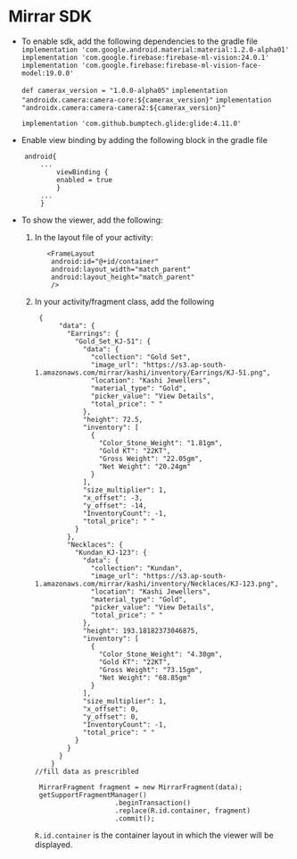 # Mirrar SDK

* To enable sdk, add the following dependencies to the gradle file
    `implementation 'com.google.android.material:material:1.2.0-alpha01'`
    `implementation 'com.google.firebase:firebase-ml-vision:24.0.1'`
    `implementation 'com.google.firebase:firebase-ml-vision-face-model:19.0.0'`

    `def camerax_version = "1.0.0-alpha05"`
    `implementation "androidx.camera:camera-core:${camerax_version}"`
    `implementation "androidx.camera:camera-camera2:${camerax_version}"`

    `implementation 'com.github.bumptech.glide:glide:4.11.0'`


* Enable view binding by adding the following block in the gradle file
```
    android{
        ...
            viewBinding {
            enabled = true
            }
        ...
        }
```

* To show the viewer, add the following:
    1. In the layout file of your activity:
         ```
            <FrameLayout
             android:id="@+id/container"
             android:layout_width="match_parent"
             android:layout_height="match_parent"
             />
         ```

    2. In your activity/fragment class, add the following 
          ```String data =  
           {
                "data": {
                  "Earrings": {
                    "Gold_Set_KJ-51": {
                      "data": {
                        "collection": "Gold Set",
                        "image_url": "https://s3.ap-south-1.amazonaws.com/mirrar/kashi/inventory/Earrings/KJ-51.png",
                        "location": "Kashi Jewellers",
                        "material_type": "Gold",
                        "picker_value": "View Details",
                        "total_price": " "
                      },
                      "height": 72.5,
                      "inventory": [
                        {
                          "Color_Stone_Weight": "1.81gm",
                          "Gold KT": "22KT",
                          "Gross Weight": "22.05gm",
                          "Net Weight": "20.24gm"
                        }
                      ],
                      "size_multiplier": 1,
                      "x_offset": -3,
                      "y_offset": -14,
                      "InventoryCount": -1,
                      "total_price": " "
                    }
                  },
                  "Necklaces": {
                    "Kundan_KJ-123": {
                      "data": {
                        "collection": "Kundan",
                        "image_url": "https://s3.ap-south-1.amazonaws.com/mirrar/kashi/inventory/Necklaces/KJ-123.png",
                        "location": "Kashi Jewellers",
                        "material_type": "Gold",
                        "picker_value": "View Details",
                        "total_price": " "
                      },
                      "height": 193.18182373046875,
                      "inventory": [
                        {
                          "Color_Stone_Weight": "4.30gm",
                          "Gold KT": "22KT",
                          "Gross Weight": "73.15gm",
                          "Net Weight": "68.85gm"
                        }
                      ],
                      "size_multiplier": 1,
                      "x_offset": 0,
                      "y_offset": 0,
                      "InventoryCount": -1,
                      "total_price": " "
                    }
                  }
                }
              }
       //fill data as prescribled
       ```
       
		```
         MirrarFragment fragment = new MirrarFragment(data);
         getSupportFragmentManager()
                            .beginTransaction()
                            .replace(R.id.container, fragment)
                            .commit();
        ```
		   
		  `R.id.container` is the container layout in which the viewer will be displayed.
		   
		
